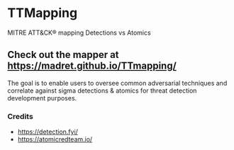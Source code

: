 # TTMapping
MITRE ATT&CK® mapping Detections vs Atomics

## Check out the mapper at https://madret.github.io/TTmapping/
The goal is to enable users to oversee common adversarial techniques and correlate against sigma detections & atomics for threat detection development purposes.

### Credits
- https://detection.fyi/
- https://atomicredteam.io/

